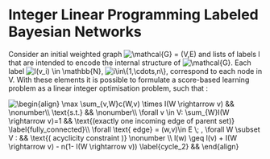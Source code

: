 #  Integer Linear Programming Labeled Bayesian Networks

Consider an initial weighted graph  <img src="https://latex.codecogs.com/gif.image?\dpi{110}&space;\mathcal{G}&space;=&space;(V,E)" title="\mathcal{G} = (V,E)" />   and lists of labels l that are intended to encode the internal structure of <img src="https://latex.codecogs.com/gif.image?\dpi{110}&space;\mathcal{G}" title="\mathcal{G}" />. Each label <img src="https://latex.codecogs.com/gif.image?\dpi{110}&space;l(v_i)&space;\in&space;\mathbb{N}" title="l(v_i) \in \mathbb{N}" />, <img src="https://latex.codecogs.com/gif.image?\dpi{110}&space;i\in\{1,\cdots,n\}" title="i\in\{1,\cdots,n\}" />,  correspond to each node in V. With these elements it is possible to formulate a score-based learning problem as a linear integer optimisation problem, such that :


<img src="https://latex.codecogs.com/gif.image?\dpi{110}&space;\begin{align}&space;&space;&space;&space;&space;\max&space;\sum_{v,W}c(W,v)&space;\times&space;I(W&space;\rightarrow&space;v)&space;&&&space;&space;\nonumber\\&space;&space;&space;&space;\text{s.t.}&space;&&&space;&space;\nonumber\\&space;&space;&space;&space;\forall&space;v&space;\in&space;V:&space;\sum_{W}I(W&space;\rightarrow&space;v)=1&space;&&&space;\text{(exactly&space;one&space;incoming&space;edge&space;of&space;parent&space;set)}&space;\label{fully_connected}\\&space;&space;&space;\forall&space;\text{&space;edge}&space;=&space;(w,v)\in&space;E&space;\;&space;,&space;\forall&space;W&space;\subset&space;V&space;:&space;&space;&&&space;\text{(&space;acyclicity&space;constraint&space;)}&space;\nonumber&space;\\&space;&space;&space;l(w)&space;\geq&space;l(v)&space;&plus;&space;I(W&space;\rightarrow&space;v)&space;-&space;n(1-&space;I(W&space;\rightarrow&space;v))&space;\label{cycle_2}&space;&&&space;&space;\end{align}&space;" title="\begin{align} \max \sum_{v,W}c(W,v) \times I(W \rightarrow v) && \nonumber\\ \text{s.t.} && \nonumber\\ \forall v \in V: \sum_{W}I(W \rightarrow v)=1 && \text{(exactly one incoming edge of parent set)} \label{fully_connected}\\ \forall \text{ edge} = (w,v)\in E \; , \forall W \subset V : && \text{( acyclicity constraint )} \nonumber \\ l(w) \geq l(v) + I(W \rightarrow v) - n(1- I(W \rightarrow v)) \label{cycle_2} && \end{align} " />
